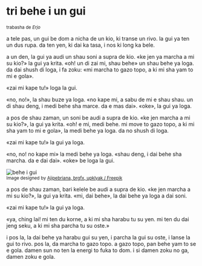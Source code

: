 # tri behe i un gui

<small>trabasha de _Erjo_</small>

a tele pas, un gui be dom a nicha de un kio, ki transe un rivo.
la gui ya ten un dus rupa. da ten yen, ki dai ka tasa, i nos ki long ka bele.

a un den, la gui ya audi un shau soni a supra de kio.
«ke jen ya marcha a mi su kio?» la gui ya krita.
«oh! un di zai mi, shau behe» un shau behe ya loga.
da dai shush di loga, i fa zoku:
«mi marcha to gazo topo, a ki mi sha yam to mi e gola».

«zai mi kape tu!» loga la gui.

«no, no!», la shau buze ya loga.
«no kape mi, a sabu de mi e shau shau. un di shau deng, i medi behe sha marce. da e mas dai».
«oke», la gui ya loga.

a pos de shau zaman, un soni be audi a supra de kio.
«ke jen marcha a mi su kio?», la gui ya krita.
«oh! e mi, medi behe. mi move to gazo topo, a ki mi sha yam to mi e gola», la medi behe ya loga.
da no shush di loga.

«zai mi kape tu!» la gui ya loga.

«no, no! no kape mi» la medi behe ya loga.
«shau deng, i dai behe sha marcha. da e dai dai».
«oke» be loga la gui.

![](http://www.pandunia.info/grafe/behe_e_gui.png "behe i gui")  
<small>Image designed by [Ajipebriana, brgfx, upklyak / Freepik](https://www.freepik.com)</small>

a pos de shau zaman, bari kelele be audi a supra de kio.
«ke jen marcha a mi su kio?», la gui ya krita.
«mi, dai behe», la dai behe ya loga a dai soni.

«zai mi kape tu!» la gui ya loga.

«ya, ching lai! mi ten du korne, a ki mi sha harabu tu su yen.
mi ten du dai jeng seku, a ki mi sha parcha tu su oste.»

i pos la, la dai behe ya harabu gui su yen, i parcha la gui su oste, i lanse la gui to rivo.
pos la, da marcha to gazo topo.
a gazo topo, pan behe yam to se e gola.
damen sun no ten la energi to fuka to dom.
i si damen zoku no ga, damen zoku e gola.

